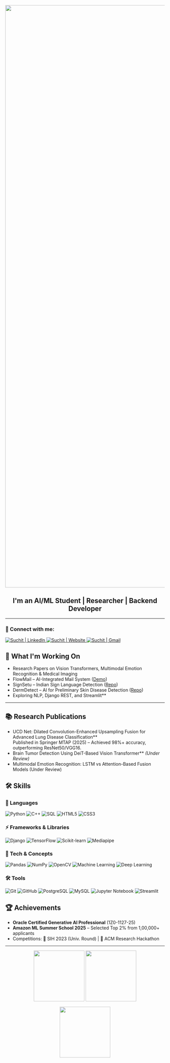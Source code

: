 <p align="center">
  <img width="1834" alt="Make your README (1)" src="https://github.com/user-attachments/assets/1f9c6aad-c7cd-4c66-96f6-e1c0f11464a8">
</p>


<h2 align="center">
I'm an AI/ML Student | Researcher | Backend Developer
</h2> 

---

### 🤝 Connect with me:

<p align="left">
  <a href="https://www.linkedin.com/in/suchit-sharma2004/">
    <img src="https://img.shields.io/badge/LinkedIn-0A66C2?style=for-the-badge&logo=linkedin&logoColor=white" alt="Suchit | LinkedIn"/>
  </a>
  <a href="https://suchit.tech">
    <img src="https://img.shields.io/badge/Website-FF5722?style=for-the-badge&logo=google-chrome&logoColor=white" alt="Suchit | Website"/>
  </a>
  <a href="mailto:suchit.sharma.delhi@gmail.com">
    <img src="https://img.shields.io/badge/Email-D14836?style=for-the-badge&logo=gmail&logoColor=white" alt="Suchit | Gmail"/>
  </a>
</p>



## 🔭 What I'm Working On

- Research Papers on Vision Transformers, Multimodal Emotion Recognition & Medical Imaging  
- FlowMail – AI-Integrated Mail System ([Demo](https://mailapp-lrbt.onrender.com))  
- SignSetu – Indian Sign Language Detection ([Repo](https://github.com/suchitsharma2004/Indian_sign-language-detector-python))  
- DermDetect – AI for Preliminary Skin Disease Detection ([Repo](https://github.com/suchitsharma2004/DermDetect))  
- Exploring NLP, Django REST, and Streamlit**  

---

## 📚 Research Publications  

- UCD Net: Dilated Convolution-Enhanced Upsampling Fusion for Advanced Lung Disease Classification**  
  Published in Springer MTAP (2025) – Achieved 98%+ accuracy, outperforming ResNet50/VGG16.  
- Brain Tumor Detection Using DeiT-Based Vision Transformer** *(Under Review)* 
- Multimodal Emotion Recognition: LSTM vs Attention-Based Fusion Models (Under Review)

## 🛠️ Skills  

### 🚀 Languages  
![Python](https://img.shields.io/badge/Python-3776AB?style=for-the-badge&logo=python&logoColor=white) 
![C++](https://img.shields.io/badge/C++-00599C?style=for-the-badge&logo=c%2B%2B&logoColor=white) 
![SQL](https://img.shields.io/badge/SQL-336791?style=for-the-badge&logo=postgresql&logoColor=white) 
![HTML5](https://img.shields.io/badge/HTML5-E34F26?style=for-the-badge&logo=html5&logoColor=white) 
![CSS3](https://img.shields.io/badge/CSS3-1572B6?style=for-the-badge&logo=css3&logoColor=white)  

### ⚡ Frameworks & Libraries  
![Django](https://img.shields.io/badge/Django-092E20?style=for-the-badge&logo=django&logoColor=white) 
![TensorFlow](https://img.shields.io/badge/TensorFlow-FF6F00?style=for-the-badge&logo=tensorflow&logoColor=white) 
![Scikit-learn](https://img.shields.io/badge/Scikit--learn-F7931E?style=for-the-badge&logo=scikit-learn&logoColor=white) 
![Mediapipe](https://img.shields.io/badge/Mediapipe-0095D5?style=for-the-badge&logo=google&logoColor=white)  

### 🧠 Tech & Concepts  
![Pandas](https://img.shields.io/badge/Pandas-150458?style=for-the-badge&logo=pandas&logoColor=white) 
![NumPy](https://img.shields.io/badge/NumPy-013243?style=for-the-badge&logo=numpy&logoColor=white) 
![OpenCV](https://img.shields.io/badge/OpenCV-5C3EE8?style=for-the-badge&logo=opencv&logoColor=white) 
![Machine Learning](https://img.shields.io/badge/Machine%20Learning-102230?style=for-the-badge&logo=apachespark&logoColor=E25A1C) 
![Deep Learning](https://img.shields.io/badge/Deep%20Learning-FF1493?style=for-the-badge&logo=pytorch&logoColor=white)  

### 🛠️ Tools  
![Git](https://img.shields.io/badge/Git-F05032?style=for-the-badge&logo=git&logoColor=white) 
![GitHub](https://img.shields.io/badge/GitHub-181717?style=for-the-badge&logo=github&logoColor=white) 
![PostgreSQL](https://img.shields.io/badge/PostgreSQL-336791?style=for-the-badge&logo=postgresql&logoColor=white) 
![MySQL](https://img.shields.io/badge/MySQL-4479A1?style=for-the-badge&logo=mysql&logoColor=white) 
![Jupyter Notebook](https://img.shields.io/badge/Jupyter-F37626?style=for-the-badge&logo=jupyter&logoColor=white) 
![Streamlit](https://img.shields.io/badge/Streamlit-FF4B4B?style=for-the-badge&logo=streamlit&logoColor=white)  


## 🏆 Achievements  

- **Oracle Certified Generative AI Professional** (1Z0-1127-25)  
- **Amazon ML Summer School 2025** – Selected Top 2% from 1,00,000+ applicants  
- Competitions: 🥇 SIH 2023 (Univ. Round) | 🥈 ACM Research Hackathon  

---

<p align="center">
  <img src="https://github-readme-stats.vercel.app/api?username=suchitsharma2004&show_icons=true&theme=radical&hide_border=true&v=3" height="160"/>
  <img src="https://github-readme-stats.vercel.app/api/top-langs/?username=suchitsharma2004&layout=compact&theme=radical&hide_border=true&v=3" height="160"/>
</p>

<p align="center">
  <img src="https://streak-stats.demolab.com?user=suchitsharma2004&theme=radical&hide_border=true" height="160"/>
</p>

